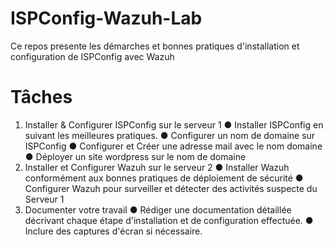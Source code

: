 # ISPConfig-Wazuh-Lab
Ce repos presente les démarches et bonnes pratiques d'installation et configuration de ISPConfig avec Wazuh

# Tâches
1. Installer & Configurer ISPConfig sur le serveur 1
● Installer ISPConfig en suivant les meilleures pratiques.
● Configurer un nom de domaine sur ISPConfig
● Configurer et Créer une adresse mail avec le nom domaine
● Déployer un site wordpress sur le nom de domaine
2. Installer et Configurer Wazuh sur le serveur 2
● Installer Wazuh conformément aux bonnes pratiques de déploiement de sécurité
● Configurer Wazuh pour surveiller et détecter des activités suspecte du Serveur 1
3. Documenter votre travail
● Rédiger une documentation détaillée décrivant chaque étape d'installation et de configuration
effectuée.
● Inclure des captures d'écran si nécessaire.